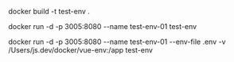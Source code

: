 docker build -t test-env .

docker run -d -p 3005:8080 --name test-env-01 test-env

docker run -d -p 3005:8080 --name test-env-01 --env-file .env -v /Users/js.dev/docker/vue-env:/app  test-env